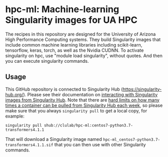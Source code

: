 # hpc-ml: Machine-learning Singularity images for UA HPC
The recipes in this repository are designed for the University of Arizona High Performance Computing systems.
They build Singularity images that include common machine learning libraries including scikit-learn, tensorflow, keras, torch, as well as the Nvidia CUDNN.
To activate singularity on hpc, use "module load singularity", without quotes. And then you can execute singularity commands.
## Usage

This GitHub repository is connected to Singularity Hub (https://singularity-hub.org/).
Please see their documentation on [interacting with Singularity images from Singularity Hub](https://singularityhub.github.io/singularityhub-docs/docs/interact).
Note that there are [hard limits on how many times a container can be pulled from Singularity Hub each week](https://singularityhub.github.io/singularityhub-docs/docs/regulatory/limits), so please make sure that you always ``singularity pull`` to get a local copy, for example:
```
singularity pull shub://clulab/hpc-ml:centos7-python3.7-transformers4.1.1
```
That will download a Singularity image named `hpc-ml_centos7-python3.7-transformers4.1.1.sif` that you can then use with other Singularity commands.
